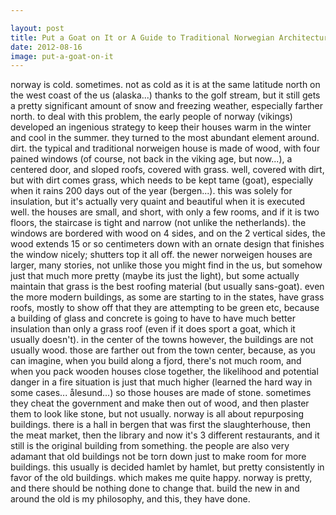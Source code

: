 ```yaml
---

layout: post
title: Put a Goat on It or A Guide to Traditional Norwegian Architecture
date: 2012-08-16
image: put-a-goat-on-it
---
```


norway is cold. sometimes. not as cold as it is at the same latitude north on the west coast of the us (alaska...) thanks to the golf stream, but it still gets a pretty significant amount of snow and freezing weather, especially farther north. to deal with this problem, the early people of norway (vikings) developed an ingenious strategy to keep their houses warm in the winter and cool in the summer. they turned to the most abundant element around. dirt. the typical and traditional norweigen house is made of wood, with four pained windows (of course, not back in the viking age, but now...), a centered door, and sloped roofs, covered with grass. well, covered with dirt, but with dirt comes grass, which needs to be kept tame (goat), especially when it rains 200 days out of the year (bergen...). this was solely for insulation, but it's actually very quaint and beautiful when it is executed well. the houses are small, and short, with only a few rooms, and if it is two floors, the staircase is tight and narrow (not unlike the netherlands). the windows are bordered with wood on 4 sides, and on the 2 vertical sides, the wood extends 15 or so centimeters down with an ornate design that finishes the window nicely; shutters top it all off. the newer norweigen houses are larger, many stories, not unlike those you might find in the us, but somehow just that much more pretty (maybe its just the light), but some actually maintain that grass is the best roofing material (but usually sans-goat). even the more modern buildings, as some are starting to in the states, have grass roofs, mostly to show off that they are attempting to be green etc, because a building of glass and concrete is going to have to have much better insulation than only a grass roof (even if it does sport a goat, which it usually doesn't). in the center of the towns however, the buildings are not usually wood. those are farther out from the town center, because, as you can imagine, when you build along a fjord, there's not much room, and when you pack wooden houses close together, the likelihood and potential danger in a fire situation is just that much higher (learned the hard way in some cases... ålesund...) so those houses are made of stone. sometimes they cheat the government and make then out of wood, and then plaster them to look like stone, but not usually. norway is all about repurposing buildings. there is a hall in bergen that was first the slaughterhouse, then the meat market, then the library and now it's 3 different restaurants, and it still is the original building from something. the people are also very adamant that old buildings not be torn down just to make room for more buildings. this usually is decided hamlet by hamlet, but pretty consistently in favor of the old buildings. which makes me quite happy. norway is pretty, and there should be nothing done to change that. build the new in and around the old is my philosophy, and this, they have done.